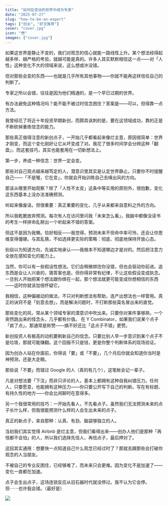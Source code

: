 ```yaml
---
title: "如何在变动的世界中成为专家"
date: "2025-07-27"
slug: "how-to-be-an-expert"
tags: ["创业", "好文推荐"]
cover: "cover.jpg"
icon: "😎"
images: ["cover.jpg"]
---
```

如果这世界是静止不变的，我们对观念的信心就能一路线性上升。某个想法经得起越多样、越严格的考验，就越可能是真的。许多人其实默默相信这一点——对「人性」这种变化不大的领域来说，这么想或许没错。



但对那些会变的东西——也就是几乎所有其他事物——你就不能再这样信任自己的判断了。



专家之所以会错，往往是因为他们精通的，是一个早已过期的世界。



有办法避免这种情况吗？能不能不被过时信念困住？答案是——可以，但得靠一点方法。



我曾经花了将近十年投资早期新创，而颇具讽刺的是，要在这领域成功，靠的正是不断砍掉重练信念的能力。



那些真正值得注意的新创点子，一开始几乎都看起来像烂主意，原因很简单：世界才刚变，而这个变化刚好让它从坏变成了对。我花了很多时间学会分辨这种「翻盘」，而这套技巧，其实也能套用在一切新想法上。



第一步，养成一种信念：世界一定会变。



那些对自己观点越来越笃定的人，潜意识里其实是认定世界静止。只要你不时提醒自己——「不是喔，它在变」，你就会开始训练自己去嗅出风的方向。



那该从哪里开始观察？除了「人性不太变」这条中等实用的原则外，很抱歉，变化这东西基本上没办法准确预测。



听起来像废话，但很重要：真正重要的变化，几乎从来都来自意料之外的方向。



所以我乾脆放弃预测。每次有人在访问里问我「未来怎么看」，我脑中都像没读书的考生一样拼命乱掰出一个听起来不错的答案。



但这不是因为我懒。恰好相反——我觉得，预测未来不但命中率可怜，还会让你思维变得僵硬。与其乱猜，不如选择更实际的策略：彻底、彻底地保持开放心态。



别自以为知道方向，先诚实地承认——我根本不知道哪边才是对的。然后把注意力全放在感知变化的能力上。



当然，你可以有一些假设性想法。它们会稍微绑住你没错，但也会驱动你前进。追东西是会让人兴奋的，猜答案也是。但你得非常有纪律，不让这些假设变成执念。
一旦别人开始把某个想法跟你绑在一起，那个想法就更可能变成你想相信的东西——这时你就该加倍怀疑它。



我相信，这种偏被动的做法，不只对判断想法有帮助，连产出想法也一样管用。真正的诀窍不是「刻意去想」，而是解决问题时，不打断那些莫名冒出来的直觉。



那些变化的风，常从某个领域专家的潜意识中吹出来。只要你对某件事够熟，一个突然跳出来的怪念头，几乎都有价值。
在 Y Combinator，如果我们说某个点子「疯了点」，那通常是称赞——搞不好还比「这点子不错」更赞。



新创投资人有极高的动机要刷新自己的信念。只要比别人早一步意识到某个点子不是垃圾，那就可能赚翻。这个回报不只是钱，更是你整个判断体系的现场验证。



因为创办人站在你面前，你得说「要」或「不要」，几个月后你就会知道你当时是神预测，还是大走眼。



那些说「不要」而错过 Google 的人（真的有几个），这笔帐会记一辈子。



凡是对想法要「下注」而非只评论的人，基本上都拥有这种自我纠错压力。任何人，只要愿意，也能拥有这种压力——你只要公开写下自己的判断。写在有标题、有持久性的地方——你会比闲聊时在意得多。



另一个我很常用的技巧：一开始先看人，不先看点子。虽然我们无法预测未来的点子长什么样，但我很能预测什么样的人会生出未来的点子。



真正的新点子，来自那种：认真、有劲、脑袋够独立的人。



当初我们其实觉得 Airbnb 是烂主意，但我们看得出来——创办人他们是那种「再怪都不会怕」的人，所以我们选择先信人、再信点子，最后押对了。



这招其实通用：想要快一点知道自己什么观念已经过时了？那就去跟那些会打破你观念的人当朋友。



不被自己的专业反困住，已经够难了，而未来只会更难。因为变化不是加速了——变化一直都在加速。



点子会生出点子，这场连锁反应从旧石器时代就没停过。我不认为它会停。
但⋯⋯也许我会错。（最好是）




![](https://prod-files-secure.s3.us-west-2.amazonaws.com/112d0858-5090-4d34-a606-b75eb8d65fd2/46476355-9cf3-4e99-9b7a-3531bc426380/1000202064.png?X-Amz-Algorithm=AWS4-HMAC-SHA256&X-Amz-Content-Sha256=UNSIGNED-PAYLOAD&X-Amz-Credential=ASIAZI2LB4662MLVHZAQ%2F20251019%2Fus-west-2%2Fs3%2Faws4_request&X-Amz-Date=20251019T103240Z&X-Amz-Expires=3600&X-Amz-Security-Token=IQoJb3JpZ2luX2VjECoaCXVzLXdlc3QtMiJGMEQCIHI70bkPXKYbv9VGnaXTmWk6piFj1elzpkc%2ByjZxVhdpAiB283S8oa1E8O6jAq6z9VA7tVreixeHLWIriXnPBbPUCiqIBAjT%2F%2F%2F%2F%2F%2F%2F%2F%2F%2F8BEAAaDDYzNzQyMzE4MzgwNSIMLWJlxnzFzIODOLbtKtwDFlOkG8kfOMA6rtMAE2cTC9b8deZJtBQ7nzDHGQj8rwPH7lQf%2BA4aSYaZU39omT49%2FsMaGtKu64%2Fcv0FniRzmBRjeSx%2F3udEvUk9VYB8Bs4je1CVNV0KGTRU81c6rW3urh8F4AJU6ONSyWCwZkXmDBbUtNzQo81vqrC2vesURRUAHwNd3O8xAfyYpjh5iT%2BNGJoPr5SiVnK1eKC4XsR5YXFti4ziBGNcBzk69KFLaWJWbPXH5oCy4nAMz1tRZy4zyJlbO27onr7ITW%2BdW5gYkV%2Bt1dfFdanXAJamyb%2BhXkqTFYxJSsORccN11JR%2BeNpJHn5aWJEJ%2Bp4TvCT9PWqHsvU55xnPOtyBAA0JSUdtW6TpW37CGxHl%2Byhe9TiYZX3k%2F85ElkeXS8CmeaoKWx5bJ8bbsQcqqUW31%2BrlHulhobp3hUxJ0iId%2Bx4KuxfR69fiu77krFYS%2FuiMDJVMdeKcF1Fg%2FlpoPRPYBOeYSJhsNGXbYTRNwq4RmM9f3Pq%2F%2FMRb1XadTWJsVVsYraPRvqht2R65VuH5mmdX1ZNMjztY9sfla67QWsp0n5MLAAUwKcWd1HJRpOxDsmZHgBPjP8pRR7Rsf22zUC%2Bv4EqgO8azoewEDQoqRSipfvoE7w9cw9ODSxwY6pgFOw1e%2BmvMf6Lc7JNtQIcn%2BCNnCaSXpmR%2BRleXstOrwNnU4z2pNV60qMKa4vQp2%2FRpEjnFyiU6PthBmDbJXB09I3YEV844GG%2BXDRBoKAEEFEIgXC%2FOniaQsP3NR5%2Bdus%2Fpgelqcj10rgt72Ty9odmEVGgnessG5EvQboDFfwrmX3GDHtzDzXQxiZo0ed1b4s3b1cxsDdBc6R%2BLanVJh8b7njFVIhwFZ&X-Amz-Signature=5290fabff1a1689c96458c087793e79c89dffcdaad5628fa72dad70a5faef693&X-Amz-SignedHeaders=host&x-amz-checksum-mode=ENABLED&x-id=GetObject)

